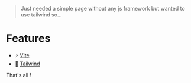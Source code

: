 > Just needed a simple page without any js framework but wanted to use tailwind so...

# Features

- ⚡️ [Vite](https://github.com/vitejs/vite)
- 🎨 [Tailwind](https://tailwindcss.com/)

That's all !
